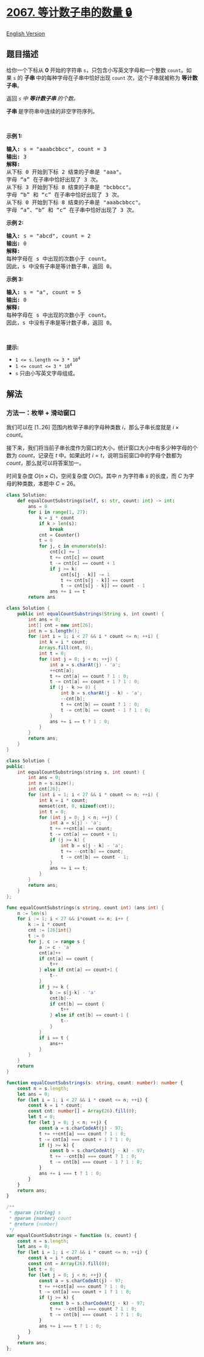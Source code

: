 # [2067. 等计数子串的数量 🔒](https://leetcode.cn/problems/number-of-equal-count-substrings)

[English Version](/solution/2000-2099/2067.Number%20of%20Equal%20Count%20Substrings/README_EN.md)

<!-- tags:字符串,计数,前缀和 -->

<!-- difficulty:中等 -->

## 题目描述

<!-- 这里写题目描述 -->

<p>给你一个下标从 <strong>0</strong>&nbsp;开始的字符串 <code>s</code>，只包含小写英文字母和一个整数 <code>count</code>。如果&nbsp;<code>s</code>&nbsp;的&nbsp;<strong>子串 </strong>中的每种字母在子串中恰好出现 <code>count</code> 次，这个子串就被称为&nbsp;<strong>等计数子串</strong>。</p>

<p>返回<em> <code>s</code> 中&nbsp;<strong>等计数子串&nbsp;</strong>的个数。</em></p>

<p><strong>子串&nbsp;</strong>是字符串中连续的非空字符序列。</p>

<p>&nbsp;</p>

<p><strong>示例 1:</strong></p>

<pre>
<strong>输入:</strong> s = "aaabcbbcc", count = 3
<strong>输出:</strong> 3
<strong>解释:</strong>
从下标 0 开始到下标 2 结束的子串是 "aaa"。
字母 “a” 在子串中恰好出现了 3 次。
从下标 3 开始到下标 8 结束的子串是 "bcbbcc"。
字母 “b” 和 “c” 在子串中恰好出现了 3 次。
从下标 0 开始到下标 8 结束的子串是 "aaabcbbcc"。
字母 “a”、“b” 和 “c” 在子串中恰好出现了 3 次。
</pre>

<p><strong>示例 2:</strong></p>

<pre>
<strong>输入:</strong> s = "abcd", count = 2
<strong>输出:</strong> 0
<strong>解释:</strong>
每种字母在 s 中出现的次数小于 count。
因此，s 中没有子串是等计数子串，返回 0。
</pre>

<p><strong>示例 3:</strong></p>

<pre>
<strong>输入:</strong> s = "a", count = 5
<strong>输出:</strong> 0
<strong>解释:</strong>
每种字母在 s 中出现的次数小于 count。
因此，s 中没有子串是等计数子串，返回 0。</pre>

<p>&nbsp;</p>

<p><strong>提示:</strong></p>

<ul>
	<li><code>1 &lt;= s.length &lt;= 3 * 10<sup>4</sup></code></li>
	<li><code>1 &lt;= count &lt;= 3 * 10<sup>4</sup></code></li>
	<li><code>s</code> 只由小写英文字母组成。</li>
</ul>

## 解法

### 方法一：枚举 + 滑动窗口

我们可以在 $[1..26]$ 范围内枚举子串的字母种类数 $i$，那么子串长度就是 $i \times count$。

接下来，我们将当前子串长度作为窗口的大小，统计窗口大小中有多少种字母的个数为 $count$，记录在 $t$ 中。如果此时 $i = t$，说明当前窗口中的字母个数都为 $count$，那么就可以将答案加一。

时间复杂度 $O(n \times C)$，空间复杂度 $O(C)$。其中 $n$ 为字符串 $s$ 的长度，而 $C$ 为字母的种类数，本题中 $C = 26$。

<!-- tabs:start -->

```python
class Solution:
    def equalCountSubstrings(self, s: str, count: int) -> int:
        ans = 0
        for i in range(1, 27):
            k = i * count
            if k > len(s):
                break
            cnt = Counter()
            t = 0
            for j, c in enumerate(s):
                cnt[c] += 1
                t += cnt[c] == count
                t -= cnt[c] == count + 1
                if j >= k:
                    cnt[s[j - k]] -= 1
                    t += cnt[s[j - k]] == count
                    t -= cnt[s[j - k]] == count - 1
                ans += i == t
        return ans
```

```java
class Solution {
    public int equalCountSubstrings(String s, int count) {
        int ans = 0;
        int[] cnt = new int[26];
        int n = s.length();
        for (int i = 1; i < 27 && i * count <= n; ++i) {
            int k = i * count;
            Arrays.fill(cnt, 0);
            int t = 0;
            for (int j = 0; j < n; ++j) {
                int a = s.charAt(j) - 'a';
                ++cnt[a];
                t += cnt[a] == count ? 1 : 0;
                t -= cnt[a] == count + 1 ? 1 : 0;
                if (j - k >= 0) {
                    int b = s.charAt(j - k) - 'a';
                    --cnt[b];
                    t += cnt[b] == count ? 1 : 0;
                    t -= cnt[b] == count - 1 ? 1 : 0;
                }
                ans += i == t ? 1 : 0;
            }
        }
        return ans;
    }
}
```

```cpp
class Solution {
public:
    int equalCountSubstrings(string s, int count) {
        int ans = 0;
        int n = s.size();
        int cnt[26];
        for (int i = 1; i < 27 && i * count <= n; ++i) {
            int k = i * count;
            memset(cnt, 0, sizeof(cnt));
            int t = 0;
            for (int j = 0; j < n; ++j) {
                int a = s[j] - 'a';
                t += ++cnt[a] == count;
                t -= cnt[a] == count + 1;
                if (j >= k) {
                    int b = s[j - k] - 'a';
                    t += --cnt[b] == count;
                    t -= cnt[b] == count - 1;
                }
                ans += i == t;
            }
        }
        return ans;
    }
};
```

```go
func equalCountSubstrings(s string, count int) (ans int) {
	n := len(s)
	for i := 1; i < 27 && i*count <= n; i++ {
		k := i * count
		cnt := [26]int{}
		t := 0
		for j, c := range s {
			a := c - 'a'
			cnt[a]++
			if cnt[a] == count {
				t++
			} else if cnt[a] == count+1 {
				t--
			}
			if j >= k {
				b := s[j-k] - 'a'
				cnt[b]--
				if cnt[b] == count {
					t++
				} else if cnt[b] == count-1 {
					t--
				}
			}
			if i == t {
				ans++
			}
		}
	}
	return
}
```

```ts
function equalCountSubstrings(s: string, count: number): number {
    const n = s.length;
    let ans = 0;
    for (let i = 1; i < 27 && i * count <= n; ++i) {
        const k = i * count;
        const cnt: number[] = Array(26).fill(0);
        let t = 0;
        for (let j = 0; j < n; ++j) {
            const a = s.charCodeAt(j) - 97;
            t += ++cnt[a] === count ? 1 : 0;
            t -= cnt[a] === count + 1 ? 1 : 0;
            if (j >= k) {
                const b = s.charCodeAt(j - k) - 97;
                t += --cnt[b] === count ? 1 : 0;
                t -= cnt[b] === count - 1 ? 1 : 0;
            }
            ans += i === t ? 1 : 0;
        }
    }
    return ans;
}
```

```js
/**
 * @param {string} s
 * @param {number} count
 * @return {number}
 */
var equalCountSubstrings = function (s, count) {
    const n = s.length;
    let ans = 0;
    for (let i = 1; i < 27 && i * count <= n; ++i) {
        const k = i * count;
        const cnt = Array(26).fill(0);
        let t = 0;
        for (let j = 0; j < n; ++j) {
            const a = s.charCodeAt(j) - 97;
            t += ++cnt[a] === count ? 1 : 0;
            t -= cnt[a] === count + 1 ? 1 : 0;
            if (j >= k) {
                const b = s.charCodeAt(j - k) - 97;
                t += --cnt[b] === count ? 1 : 0;
                t -= cnt[b] === count - 1 ? 1 : 0;
            }
            ans += i === t ? 1 : 0;
        }
    }
    return ans;
};
```

<!-- tabs:end -->

<!-- end -->
